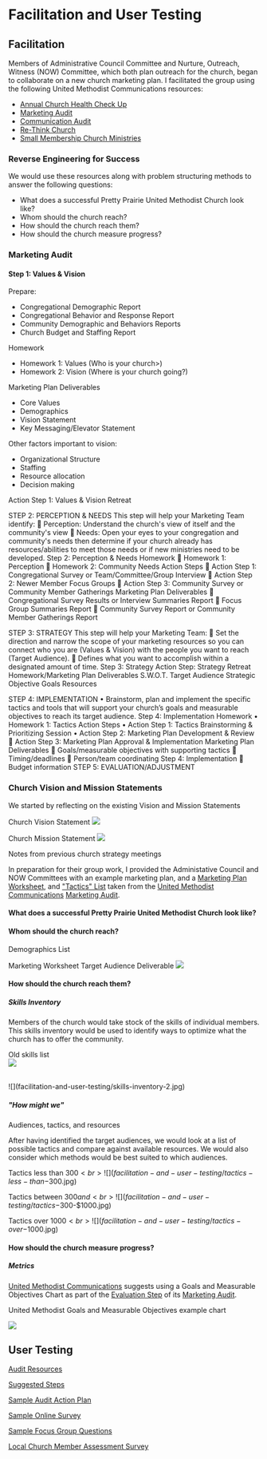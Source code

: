 # Facilitation and User Testing

## Facilitation 

Members of Administrative Council Committee and Nurture, Outreach, Witness (NOW) Committee, which both plan outreach for the church, began to collaborate on a new church marketing plan. I facilitated the group using the following United Methodist Communications resources:

* [Annual Church Health Check Up](http://www.umcom.org/learn/take-an-annual-church-health-checkup)
* [Marketing Audit](http://www.umcom.org/learn/market-your-church-getting-started)
* [Communication Audit](http://www.umcom.org/services-products/audit-resources)
* [Re-Think Church](http://www.umcom.org/rethink-church)
* [Small Membership Church Ministries](http://www.greatplainsumc.org/smallmembershipchurchresources)

### Reverse Engineering for Success
We would use these resources along with problem structuring methods to answer the following questions:

* What does a successful Pretty Prairie United Methodist Church look like?
* Whom should the church reach?
* How should the church reach them?
* How should the church measure progress?

### Marketing Audit

#### Step 1: Values & Vision<br>
Prepare: 
* Congregational Demographic Report
* Congregational Behavior and Response Report
* Community Demographic and Behaviors Reports
* Church Budget and Staffing Report

Homework
* Homework 1: Values (Who is your church>)
* Homework 2: Vision (Where is your church going?)

Marketing Plan Deliverables
* Core Values
* Demographics
* Vision Statement
* Key Messaging/Elevator Statement

Other factors important to vision:
* Organizational Structure
* Staffing
* Resource allocation
* Decision making


Action Step 1: Values & Vision Retreat

STEP 2: PERCEPTION & NEEDS
This step will help your
Marketing Team identify:
 Perception: Understand the church's view of itself and the community's view
 Needs: Open your eyes to your congregation and community's needs then
determine if your church already has resources/abilities to meet those needs or if
new ministries need to be developed.
Step 2: Perception & Needs
Homework
 Homework 1: Perception
 Homework 2: Community Needs
Action Steps
 Action Step 1: Congregational Survey or Team/Committee/Group
Interview
 Action Step 2: Newer Member Focus Groups
 Action Step 3: Community Survey or Community Member Gatherings
Marketing Plan Deliverables
 Congregational Survey Results or Interview Summaries Report
 Focus Group Summaries Report
 Community Survey Report or Community Member Gatherings Report


STEP 3: STRATEGY
This step will help your Marketing
Team:
 Set the direction and narrow the scope of your marketing resources so you can
connect who you are (Values & Vision) with the people you want to reach (Target
Audience).
 Defines what you want to accomplish within a designated amount of time.
Step 3: Strategy
Action Step: Strategy Retreat
Homework/Marketing Plan Deliverables
S.W.O.T.
Target Audience
Strategic Objective
Goals
Resources

STEP 4: IMPLEMENTATION
• Brainstorm, plan and implement the specific tactics and tools that will support your
church’s goals and measurable objectives to reach its target audience.
Step 4: Implementation
Homework
• Homework 1: Tactics
Action Steps
• Action Step 1: Tactics Brainstorming & Prioritizing Session
• Action Step 2: Marketing Plan Development & Review
 Action Step 3: Marketing Plan Approval & Implementation
Marketing Plan Deliverables
 Goals/measurable objectives with supporting tactics
 Timing/deadlines
 Person/team coordinating
Step 4: Implementation
 Budget information
STEP 5: EVALUATION/ADJUSTMENT




### Church Vision and Mission Statements
We started by reflecting on the existing Vision and Mission Statements

Church Vision Statement
![](facilitation-and-user-testing/vision-statement.jpg)

Church Mission Statement
![](facilitation-and-user-testing/mission-statement.jpg)

Notes from previous church strategy meetings

In preparation for their group work, I provided the Administative Council and NOW Committees with an example marketing plan, and a [Marketing Plan Worksheet](http://s3.amazonaws.com/Website_Properties_UGC/market-your-church/documents/UMCOM_YOUR_MARKETING_PLAN_WORKSHEET.PDF), and ["Tactics" List](http://s3.amazonaws.com/Website_Properties_UGC/market-your-church/documents/STEP_4_IMPLEMENTATION_HOMEWORK.PDF) taken from the [United Methodist Communications](http://www.umcom.org) [Marketing Audit](http://www.umcom.org/learn/market-your-church-getting-started). 

#### What does a successful Pretty Prairie United Methodist Church look like?

#### Whom should the church reach?
Demographics List

Marketing Worksheet Target Audience Deliverable
![](facilitation-and-user-testing/demographics-sheet.jpg)

#### How should the church reach them?

##### Skills Inventory

Members of the church would take stock of the skills of individual members. This skills inventory would be used to identify ways to optimize what the church has to offer the community. 

Old skills list<br>
![](facilitation-and-user-testing/skills-inventory-1.jpg)

<br>
![](facilitation-and-user-testing/skills-inventory-2.jpg)

##### "How might we"

Audiences, tactics, and resources

After having identified the target audiences, we would look at a list of possible tactics and compare against available resources. We would also consider which methods would be best suited to which audiences. 

Tactics less than $300<br>
![](facilitation-and-user-testing/tactics-less-than-$300.jpg)

Tactics between $300 and <br>
![](facilitation-and-user-testing/tactics-$300-$1000.jpg)

Tactics over $1000<br>
![](facilitation-and-user-testing/tactics-over-$1000.jpg)

#### How should the church measure progress?

##### Metrics

[United Methodist Communications](http://www.umcom.org) suggests using a Goals and Measurable Objectives Chart as part of the [Evaluation Step](http://www.umcom.org/learn/evaluation-adjustment-resources) of its [Marketing Audit](http://www.umcom.org/learn/market-your-church-getting-started). 

United Methodist Goals and Measurable Objectives example chart

![](facilitation-and-user-testing/goals-measurable-objectives-chart.jpg)

## User Testing

[Audit Resources](http://www.umcom.org/services-products/audit-resources)

[Suggested Steps](http://s3.amazonaws.com/Website_Properties_UGC/church-communications-audit/documents/suggested_steps.pdf)

[Sample Audit Action Plan](http://s3.amazonaws.com/Website_Properties_UGC/church-communications-audit/documents/sample_audit_action_plan.pdf)

[Sample Online Survey](http://s3.amazonaws.com/Website_Properties_UGC/church-communications-audit/documents/sample_online_survey.pdf)

[Sample Focus Group Questions](http://s3.amazonaws.com/Website_Properties_UGC/church-communications-audit/documents/sample_focus_group_questions.pdf)

[Local Church Member Assessment Survey](http://s3.amazonaws.com/Website_Properties_UGC/mycom/SURVEY_7529893.PDF)
